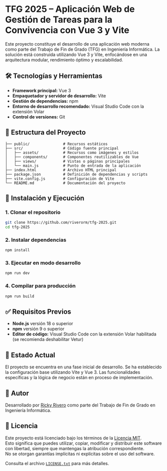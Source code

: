 # TFG 2025 – Aplicación Web de Gestión de Tareas para la Convivencia con Vue 3 y Vite

Este proyecto constituye el desarrollo de una aplicación web moderna como parte del Trabajo de Fin de Grado (TFG) en Ingeniería Informática. La solución está construida utilizando Vue 3 y Vite, enfocándose en una arquitectura modular, rendimiento óptimo y escalabilidad.

## 🛠 Tecnologías y Herramientas

* **Framework principal:** Vue 3
* **Empaquetador y servidor de desarrollo:** Vite
* **Gestión de dependencias:** npm
* **Entorno de desarrollo recomendado:** Visual Studio Code con la extensión Volar
* **Control de versiones:** Git

## 📁 Estructura del Proyecto

```
├── public/               # Recursos estáticos
├── src/                  # Código fuente principal
│   ├── assets/           # Recursos como imágenes y estilos
│   ├── components/       # Componentes reutilizables de Vue
│   ├── views/            # Vistas o páginas principales
│   └── main.js           # Punto de entrada de la aplicación
├── index.html            # Archivo HTML principal
├── package.json          # Definición de dependencias y scripts
├── vite.config.js        # Configuración de Vite
└── README.md             # Documentación del proyecto
```

## 🚀 Instalación y Ejecución

### 1. Clonar el repositorio

```bash
git clone https://github.com/riverorm/tfg-2025.git
cd tfg-2025
```

### 2. Instalar dependencias

```bash
npm install
```

### 3. Ejecutar en modo desarrollo

```bash
npm run dev
```

### 4. Compilar para producción

```bash
npm run build
```

## ✅ Requisitos Previos

* **Node.js** versión 18 o superior
* **npm** versión 9 o superior
* **Editor de código:** Visual Studio Code con la extensión Volar habilitada (se recomienda deshabilitar Vetur)

## 📌 Estado Actual

El proyecto se encuentra en una fase inicial de desarrollo. Se ha establecido la configuración base utilizando Vite y Vue 3. Las funcionalidades específicas y la lógica de negocio están en proceso de implementación.

## 👤 Autor

Desarrollado por [Ricky Rivero](https://github.com/riverorm) como parte del Trabajo de Fin de Grado en Ingeniería Informática.

## 📄 Licencia

Este proyecto está licenciado bajo los términos de la [Licencia MIT](./LICENSE.txt).  
Esto significa que puedes utilizar, copiar, modificar y distribuir este software con libertad, siempre que mantengas la atribución correspondiente.  
No se otorgan garantías implícitas ni explícitas sobre el uso del software.

Consulta el archivo [`LICENSE.txt`](./LICENSE.txt) para más detalles.
